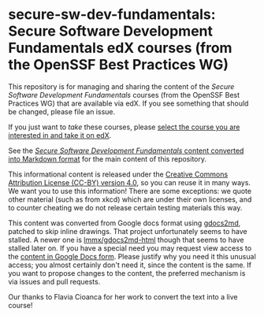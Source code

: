 # secure-sw-dev-fundamentals: Secure Software Development Fundamentals edX courses (from the OpenSSF Best Practices WG)

This repository is for managing and sharing the content of the
*Secure Software Development Fundamentals*
courses (from the OpenSSF Best Practices WG) that are available via edX.
If you see something that should be changed, please file an issue.

If you just want to *take* these courses, please [select the course you are interested in and take it on edX](https://openssf.org/edx-courses/).

See the [*Secure Software Development Fundamentals* content converted into Markdown format](secure_software_development_fundamentals.md) for the main content of this repository.

This informational content is released under the [Creative Commons Attribution License (CC-BY) version 4.0](https://creativecommons.org/licenses/by/4.0/legalcode.txt), so you can reuse it in many ways. We want you to use this information! There are some exceptions: we quote other material (such as from xkcd) which are under their own licenses, and to counter cheating we do not release certain testing materials this way.

This content was converted from Google docs format using
[gdocs2md](http://github.com/mangini/gdocs2md),
patched to skip inline drawings.
That project unfortunately seems to have stalled.
A newer one is [lmmx/gdocs2md-html](https://github.com/lmmx/gdocs2md-html)
though that seems to have stalled later on.
If you have a special need you may request
view access to the [content in Google Docs form](https://docs.google.com/document/d/1oN6juqVR7KXuvclHvoY0pr_XQmC6t6uXMLcYphPsUsA/edit?usp=sharing). Please justify why you need it this unusual access; you almost certainly don't need it, since the content is the same.
If you want to propose changes to the content, the preferred mechanism is
via issues and pull requests.

Our thanks to Flavia Cioanca for her work to convert the text into a live course!
